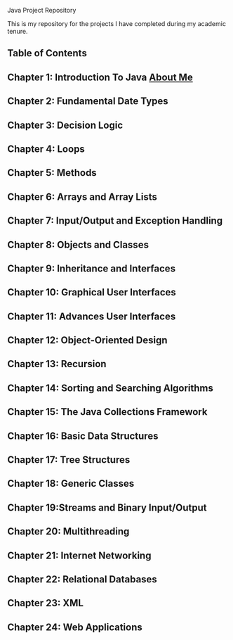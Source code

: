 Java Project Repository


This is my repository for the projects I have completed during my academic tenure. 


Table of Contents
--------------------------------------------------------------------------------------------------------------------------------------
Chapter 1: Introduction To Java
[About Me](Section-01-Getting-Started-And-Assessment/about-me.md)
--------------------------------------------------------------------------------------------------------------------------------------
Chapter 2: Fundamental Date Types
--------------------------------------------------------------------------------------------------------------------------------------
Chapter 3: Decision Logic
--------------------------------------------------------------------------------------------------------------------------------------
Chapter 4: Loops
--------------------------------------------------------------------------------------------------------------------------------------
Chapter 5: Methods 
--------------------------------------------------------------------------------------------------------------------------------------
Chapter 6: Arrays and Array Lists
--------------------------------------------------------------------------------------------------------------------------------------
Chapter 7: Input/Output and Exception Handling
--------------------------------------------------------------------------------------------------------------------------------------
Chapter 8: Objects and Classes
--------------------------------------------------------------------------------------------------------------------------------------
Chapter 9: Inheritance and Interfaces
--------------------------------------------------------------------------------------------------------------------------------------
Chapter 10: Graphical User Interfaces
--------------------------------------------------------------------------------------------------------------------------------------
Chapter 11: Advances User Interfaces
--------------------------------------------------------------------------------------------------------------------------------------
Chapter 12: Object-Oriented Design
--------------------------------------------------------------------------------------------------------------------------------------
Chapter 13: Recursion
--------------------------------------------------------------------------------------------------------------------------------------
Chapter 14: Sorting and Searching Algorithms
--------------------------------------------------------------------------------------------------------------------------------------
Chapter 15: The Java Collections Framework
--------------------------------------------------------------------------------------------------------------------------------------
Chapter 16: Basic Data Structures
--------------------------------------------------------------------------------------------------------------------------------------
Chapter 17: Tree Structures
--------------------------------------------------------------------------------------------------------------------------------------
Chapter 18: Generic Classes
--------------------------------------------------------------------------------------------------------------------------------------
Chapter 19:Streams and Binary Input/Output
--------------------------------------------------------------------------------------------------------------------------------------
Chapter 20: Multithreading
--------------------------------------------------------------------------------------------------------------------------------------
Chapter 21: Internet Networking
--------------------------------------------------------------------------------------------------------------------------------------
Chapter 22: Relational Databases
--------------------------------------------------------------------------------------------------------------------------------------
Chapter 23: XML
--------------------------------------------------------------------------------------------------------------------------------------
Chapter 24: Web Applications
--------------------------------------------------------------------------------------------------------------------------------------
